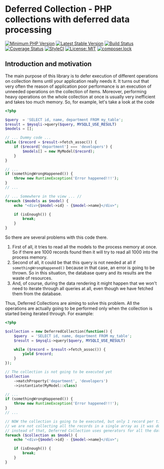 # Deferred Collection - PHP collections with deferred data processing

[![Minimum PHP Version](https://img.shields.io/badge/php-%3E%3D7.1-blue.svg)](https://php.net/)
[![Latest Stable Version](https://poser.pugx.org/kofan/deferred-collection/v/stable)](https://packagist.org/packages/kofan/deferred-collection)
[![Build Status](https://travis-ci.org/kofan/deferred-collection.svg?branch=master)](https://travis-ci.org/kofan/deferred-collection)
[![Coverage Status](https://coveralls.io/repos/kofan/deferred-collection/badge.svg?branch=master&service=github)](https://coveralls.io/github/kofan/deferred-collection?branch=master)
[![StyleCI](https://styleci.io/repos/95515563/shield?style=flat&branch=master)](https://styleci.io/repos/95515563)
[![License: MIT](https://img.shields.io/badge/License-MIT-yellow.svg)](https://opensource.org/licenses/MIT)
[![composer.lock](https://poser.pugx.org/kofan/deferred-collection/composerlock)](https://packagist.org/packages/kofan/deferred-collection)

## Introduction and motivation

The main purpose of this library is to defer execution of different operations on collection items until your application really needs it.
It turns out that very often the reason of application poor performance is an execution of unneeded operations on the collection of items.
Moreover, performing heavy operations on the whole collection at once is usually very inefficient and takes too much memory.
So, for example, let's take a look at the code

```php
<?php 

$query  = 'SELECT id, name, department FROM my_table';
$result = $mysqli->query($query, MYSQLI_USE_RESULT)
$models = [];

// ... Dummy code ...
while ($record = $result->fetch_assoc()) {
    if ($record['department'] === 'developers') {
        $models[] = new MyModel($record);
    }
}

// ...
if (somethingWrongHappened()) {
    throw new RuntimeException('Error happened!!!');
}
// ...

// ... Somewhere in the view ... //
foreach ($models as $model) {
    echo "<div>{$model->id} - {$model->name}</div>";

    if (isEnough()) {
        break;
    }
}
```

So there are several problems with this code there.

1. First of all, it tries to read all the models to the process memory at once. So if there are 1000 records found then it will try to read all 1000 into the process memory.
2. Second of all, it could be that this query is not needed at all if `somethingWrongHappened()` because in that case, an error is going to be thrown. So in this situation, the database query and its results are the waste of resources.
3. And, of course, during the data rendering it might happen that we won't need to iterate through all queries at all, even though we have fetched them from the database.

Thus, Deferred Collections are aiming to solve this problem.
All the operations are actually going to be performed only when the collection is started being iterated through.
For example:

```php
<?php

$collection = new DeferredCollection(function() {
    $query  = 'SELECT id, name, department FROM my_table';
    $result = $mysqli->query($query, MYSQLI_USE_RESULT)

    while ($record = $result->fetch_assoc()) {
        yield $record;
    }
});

// The collection is not going to be executed yet
$collection
    ->matchProperty('department', 'developers')
    ->instantiate(MyModel::class)

// ...
if (somethingWrongHappened()) {
    throw new RuntimeException('Error happened!!!');
}
// ...

// NOW the collection is going to be executed, but only 1 record per time will be processed
// we are not collecting all the records in a single array as it was done before,
// instead of that, Deferred Collection uses generators for all the data manipulations behind the scenes
foreach ($collection as $model) {
    echo "<div>{$model->id} - {$model->name}</div>";

    if (isEnough()) {
        break;
    }
}
```
